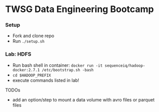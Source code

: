# TWSG Data Engineering Bootcamp

### Setup
- Fork and clone repo
- Run `./setup.sh`

### Lab: HDFS
- Run bash shell in container: `docker run -it sequenceiq/hadoop-docker:2.7.1 /etc/bootstrap.sh -bash`
- `cd $HADOOP_PREFIX`
- execute commands listed in lab!


TODOs
- add an option/step to mount a data volume with avro files or parquet files
